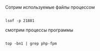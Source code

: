 ﻿Сотрим используемые файлы процессом 

```

lsof -p 21881

```

смотрим  процессы программы

```

top -bn1 | grep php-fpm

```